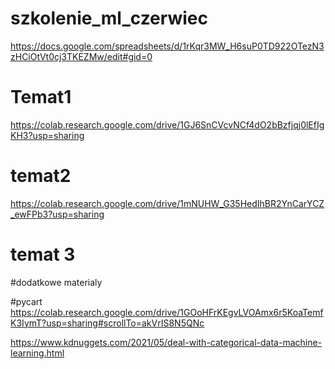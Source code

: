 # szkolenie_ml_czerwiec



https://docs.google.com/spreadsheets/d/1rKqr3MW_H6suP0TD922OTezN3zHCiOtVt0cj3TKEZMw/edit#gid=0

# Temat1

https://colab.research.google.com/drive/1GJ6SnCVcvNCf4dO2bBzfjqj0lEfIgKH3?usp=sharing

# temat2 

https://colab.research.google.com/drive/1mNUHW_G35HedIhBR2YnCarYCZ_ewFPb3?usp=sharing

# temat 3


#dodatkowe materialy

#pycart
https://colab.research.google.com/drive/1GOoHFrKEgvLVOAmx6r5KoaTemfK3IymT?usp=sharing#scrollTo=akVrIS8N5QNc

https://www.kdnuggets.com/2021/05/deal-with-categorical-data-machine-learning.html

